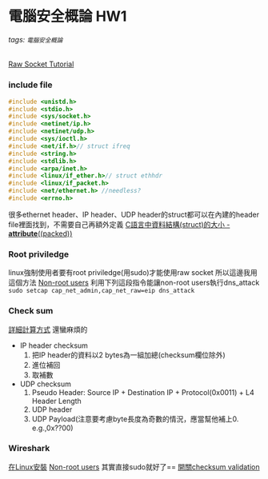 # 電腦安全概論 HW1
###### tags: `電腦安全概論`

[Raw Socket Tutorial](https://www.opensourceforu.com/2015/03/a-guide-to-using-raw-sockets/)


### include file
```c
#include <unistd.h>
#include <stdio.h>
#include <sys/socket.h>
#include <netinet/ip.h>
#include <netinet/udp.h>
#include <sys/ioctl.h>
#include <net/if.h>// struct ifreq
#include <string.h>
#include <stdlib.h>
#include <arpa/inet.h>
#include <linux/if_ether.h>// struct ethhdr
#include <linux/if_packet.h>
#include <net/ethernet.h> //needless?
#include <errno.h>
```
很多ethernet header、IP header、UDP header的struct都可以在內建的header file裡面找到，不需要自己再額外定義
[C語言中資料結構(struct)的大小 - __attribute__((packed)) ](https://chunchaichang.blogspot.com/2010/06/cstruct-attributepacked.html)
### Root priviledge
linux強制使用者要有root priviledge(用sudo)才能使用raw socket
所以這邊我用這個方法
[Non-root users](https://squidarth.com/networking/systems/rc/2018/05/28/using-raw-sockets.html)
利用下列這段指令能讓non-root users執行dns_attack
`sudo setcap cap_net_admin,cap_net_raw=eip dns_attack`
### Check sum
[詳細計算方式](http://bruce690813.blogspot.com/2017/09/tcpip-checksum.html)
還蠻麻煩的
* IP header checksum
    1. 把IP header的資料以2 bytes為一組加總(checksum欄位除外)
    2. 進位補回
    3. 取補數
* UDP checksum
    1. Pseudo Header: Source IP + Destination IP + Protocol(0x0011) + L4 Header Length
    2. UDP header
    3. UDP Payload(注意要考慮byte長度為奇數的情況，應當幫他補上0. e.g.,0x??00)
### Wireshark
[在Linux安裝](https://www.itread01.com/content/1548586810.html)
[Non-root users](https://askubuntu.com/questions/748941/im-not-able-to-use-wireshark-couldnt-run-usr-bin-dumpcap-in-child-process)
其實直接sudo就好了==
[開關checksum validation](https://packetlife.net/blog/2008/aug/23/disabling-checksum-validation-wireshark/)
